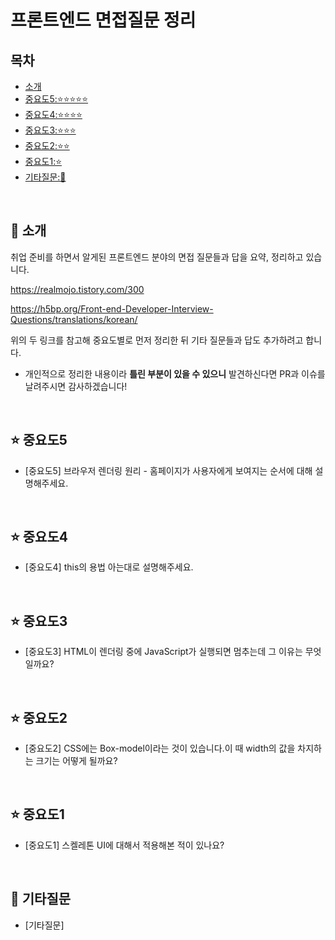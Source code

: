 # 프론트엔드 면접질문 정리

## 목차

- [소개](#tada-소개)
- [중요도5:⭐️⭐️⭐️⭐️⭐️](#star-중요도5)
- [중요도4:⭐️⭐️⭐️⭐️](#star-중요도4)
- [중요도3:⭐️⭐️⭐️](#star-중요도3)
- [중요도2:⭐️⭐️](#star-중요도2)
- [중요도1:⭐️](#star-중요도1)
- [기타질문:🌟](#star2-기타질문)

<br>

## :tada: 소개

취업 준비를 하면서 알게된 프론트엔드 분야의 면접 질문들과 답을 요약, 정리하고 있습니다.

https://realmojo.tistory.com/300

https://h5bp.org/Front-end-Developer-Interview-Questions/translations/korean/

위의 두 링크를 참고해 중요도별로 먼저 정리한 뒤 기타 질문들과 답도 추가하려고 합니다.

- 개인적으로 정리한 내용이라 **틀린 부분이 있을 수 있으니** 발견하신다면 PR과 이슈를 날려주시면 감사하겠습니다!

<br>

## :star: 중요도5

- [중요도5] 브라우저 렌더링 원리 - 홈페이지가 사용자에게 보여지는 순서에 대해 설명해주세요.

<br>

## :star: 중요도4

- [중요도4] this의 용법 아는대로 설명해주세요.

<br>

## :star: 중요도3

- [중요도3] HTML이 렌더링 중에 JavaScript가 실행되면 멈추는데 그 이유는 무엇일까요?

<br>

## :star: 중요도2

- [중요도2] CSS에는 Box-model이라는 것이 있습니다.이 때 width의 값을 차지하는 크기는 어떻게 될까요?

<br>

## :star: 중요도1

- [중요도1] 스켈레톤 UI에 대해서 적용해본 적이 있나요?

<br>

## :star2: 기타질문

- [기타질문]
